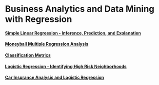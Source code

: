 # Business Analytics and Data Mining with Regression

#### [Simple Linear Regression - Inference, Prediction, and Explanation](https://rpubs.com/christianthieme/729562)

#### [Moneyball Multiple Regression Analysis](https://rpubs.com/christianthieme/735227)

#### [Classification Metrics](https://rpubs.com/christianthieme/742363)

#### [Logistic Regression - Identifying High Risk Neighborhoods](https://rpubs.com/christianthieme/755745)

#### [Car Insurance Analysis and Logistic Regression](https://rpubs.com/christianthieme/764382)

